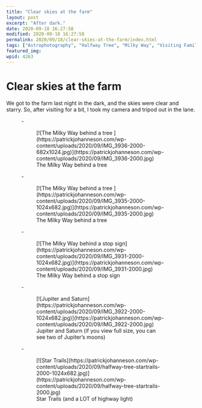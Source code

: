 ```yaml
---
title: "Clear skies at the farm"
layout: post
excerpt: "After dark."
date: 2020-09-18 16:27:58
modified: 2020-09-18 16:27:58
permalink: 2020/09/18/clear-skies-at-the-farm/index.html
tags: ["Astrophotography", "Halfway Tree", "Milky Way", "Visiting Family", "Photos", "So It Goes"]
featured_img: 
wpid: 4263
---
```


# Clear skies at the farm

We got to the farm last night in the dark, and the skies were clear and starry. So, after visiting for a bit, I took my camera and tripod out in the lane.

<figure class="is-layout-flex wp-block-gallery-94 wp-block-gallery columns-3 is-cropped">- <figure>[![The Milky Way behind a tree ](https://patrickjohanneson.com/wp-content/uploads/2020/09/IMG_3936-2000-682x1024.jpg)](https://patrickjohanneson.com/wp-content/uploads/2020/09/IMG_3936-2000.jpg)<figcaption class="blocks-gallery-item__caption">The Milky Way behind a tree </figcaption></figure>
- <figure>[![The Milky Way behind a tree ](https://patrickjohanneson.com/wp-content/uploads/2020/09/IMG_3935-2000-1024x682.jpg)](https://patrickjohanneson.com/wp-content/uploads/2020/09/IMG_3935-2000.jpg)<figcaption class="blocks-gallery-item__caption">The Milky Way behind a tree </figcaption></figure>
- <figure>[![The Milky Way behind a stop sign](https://patrickjohanneson.com/wp-content/uploads/2020/09/IMG_3931-2000-1024x682.jpg)](https://patrickjohanneson.com/wp-content/uploads/2020/09/IMG_3931-2000.jpg)<figcaption class="blocks-gallery-item__caption">The Milky Way behind a stop sign</figcaption></figure>
- <figure>[![Jupiter and Saturn](https://patrickjohanneson.com/wp-content/uploads/2020/09/IMG_3922-2000-1024x682.jpg)](https://patrickjohanneson.com/wp-content/uploads/2020/09/IMG_3922-2000.jpg)<figcaption class="blocks-gallery-item__caption">Jupiter and Saturn (if you view full size, you can see two of Jupiter’s moons)</figcaption></figure>
- <figure>[![Star Trails](https://patrickjohanneson.com/wp-content/uploads/2020/09/halfway-tree-startrails-2000-1024x682.jpg)](https://patrickjohanneson.com/wp-content/uploads/2020/09/halfway-tree-startrails-2000.jpg)<figcaption class="blocks-gallery-item__caption">Star Trails (and a LOT of highway light)</figcaption></figure>

</figure>